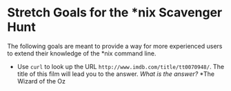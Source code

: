 # Stretch Goals for the *nix Scavenger Hunt

The following goals are meant to provide a way for more experienced users to
extend their knowledge of the *nix command line.

* Use `curl` to look up the URL `http://www.imdb.com/title/tt0070948/`. The title of this film will lead you to the answer. *What is the answer?*
  *The Wizard of the Oz